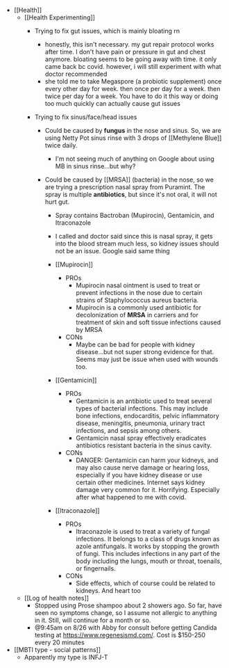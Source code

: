   * [[Health]]
    * [[Health Experimenting]]
      * Trying to fix gut issues, which is mainly bloating rn
        * honestly, this isn't necessary. my gut repair protocol works after time. I don't have pain or pressure in gut and chest anymore. bloating seems to be going away with time. it only came back bc covid. however, i will still experiment with what doctor recommended
        * she told me to take Megaspore (a probiotic supplement) once every other day for week. then once per day for a week. then twice per day for a week. You have to do it this way or doing too much quickly can actually cause gut issues
      * Trying to fix sinus/face/head issues

        * Could be caused by **fungus** in the nose and sinus. So, we are using Netty Pot sinus rinse with 3 drops of [[Methylene Blue]] twice daily.
          * I'm not seeing much of anything on Google about using MB in sinus rinse...but why?

        * Could be caused by [[MRSA]] (bacteria) in the nose, so we are trying a prescription nasal spray from Puramint. The spray is multiple **antibiotics**, but since it's not oral, it will not hurt gut.
          * Spray contains Bactroban (Mupirocin), Gentamicin, and Itraconazole
          * I called and doctor said since this is nasal spray, it gets into the blood stream much less, so kidney issues should not be an issue. Google said same thing
          * [[Mupirocin]]
            * PROs
              * Mupirocin nasal ointment is used to treat or prevent infections in the nose due to certain strains of Staphylococcus aureus bacteria.
              * Mupirocin is a commonly used antibiotic for decolonization of **MRSA** in carriers and for treatment of skin and soft tissue infections caused by MRSA
            * CONs
              * Maybe can be bad for people with kidney disease...but not super strong evidence for that. Seems may just be issue when used with wounds too.

          * [[Gentamicin]]
            * PROs
              * Gentamicin is an antibiotic used to treat several types of bacterial infections. This may include bone infections, endocarditis, pelvic inflammatory disease, meningitis, pneumonia, urinary tract infections, and sepsis among others.
              * Gentamicin nasal spray effectively eradicates antibiotics resistant bacteria in the sinus cavity.
            * CONs
              * DANGER: Gentamicin can harm your kidneys, and may also cause nerve damage or hearing loss, especially if you have kidney disease or use certain other medicines. Internet says kidney damage very common for it. Horrifying. Especially after what happened to me with covid.
          * [[Itraconazole]]
            * PROs
              * Itraconazole is used to treat a variety of fungal infections. It belongs to a class of drugs known as azole antifungals. It works by stopping the growth of fungi. This includes infections in any part of the body including the lungs, mouth or throat, toenails, or fingernails.
            * CONs
              * Side effects, which of course could be related to kidneys. And heart too
    * [[Log of health notes]]
      * Stopped using Prose shampoo about 2 showers ago. So far, have seen no symptoms change, so I assume not allergic to anything in it. Still, will continue for a month or so.
      * @9:45am on 8/26 with Abby for consult before getting Candida testing at https://www.regenesismd.com/. Cost is $150-250 every 20 minutes
  * [[MBTI type - social patterns]]
    * Apparently my type is INFJ-T

